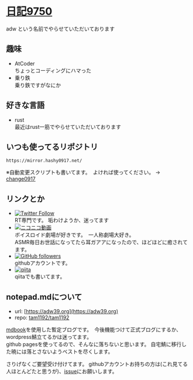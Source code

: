 # [日記9750](https://adw39.org)
adw という名前でやらせていただいております

## 趣味
- AtCoder  
  ちょっとコーディングにハマった
- 乗り鉄  
  乗り鉄ですがなにか

## 好きな言語
- rust  
  最近はrust一筋でやらせていただいております

## いつも使ってるリポジトリ
```
https://mirror.hashy0917.net/
``` 
※自動変更スクリプトも書いてます。　よければ使ってください。 → [change0917](https://github.com/wcdi/change_0917)

## リンクとか
- [![Twitter Follow](https://img.shields.io/twitter/follow/tamkame123?link=https%3A%2F%2Ftwitter.com%2Ftamkame123)](https://twitter.com/tamkame123)  
  RT専門です。 垢わけようか、迷ってます
- [![ニコニコ動画](https://img.shields.io/badge/niconico-tamkame123-%23C0C0C0?style=flat-square&link=https%3A%2F%2Fwww.nicovideo.jp%2Fuser%2F83709685)](https://www.nicovideo.jp/user/83709685)  
  ボイスロイド劇場が好きです。　一人称劇場大好き。  
  ASMR毎日お世話になってたら耳ガアアになったので、ほどほどに癒されてます。  
- [![GitHub followers](https://img.shields.io/github/followers/tam1192?style=flat-square)](https://github.com/tam1192)  
  githubアカウントです。
- [![qiita](https://img.shields.io/badge/qiita-green?style=flat-square&link=https%3A%2F%2Fqiita.com%2Ftamkame123)](https://qiita.com/tamkame123)  
  qiitaでも書いてます。

## notepad.mdについて
- url: [https://adw39.org](https://adw39.org)
- repo: [tam1192/tam1192](https://github.com/tam1192/tam1192)

[mdbook](https://github.com/rust-lang/mdBook)を使用した暫定ブログです。　今後機能つけて正式ブログにするか、wordpress鯖立てるかは迷ってます。  
github pagesを使ってるので、そんなに落ちないと思います。 自宅鯖に移行した暁には落とさないようベストを尽くします。  

さりげなくご要望受け付けてます。 githubアカウントお持ちの方は(これ見てる人ほとんどたと思うが)、[issue](https://github.com/tam1192/tam1192/issues)にお願いします。
